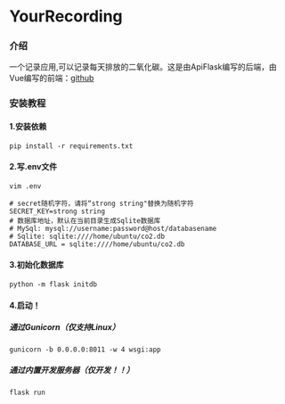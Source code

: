 # YourRecording
### 介绍
一个记录应用,可以记录每天排放的二氧化碳。这是由ApiFlask编写的后端，由Vue编写的前端：[github](https://github.com/justin-jiajia/your-recording-front-end)

### 安装教程
#### 1.安装依赖
```shell
pip install -r requirements.txt
```
#### 2.写.env文件
```shell
vim .env

# secret随机字符，请将“strong string"替换为随机字符
SECRET_KEY=strong string 
# 数据库地址，默认在当前目录生成Sqlite数据库
# MySql: mysql://username:password@host/databasename
# Sqlite: sqlite:////home/ubuntu/co2.db
DATABASE_URL = sqlite:////home/ubuntu/co2.db
```
#### 3.初始化数据库
```shell
python -m flask initdb
```
#### 4.启动！
##### 通过Gunicorn（仅支持Linux）
```shell
gunicorn -b 0.0.0.0:8011 -w 4 wsgi:app
```
##### 通过内置开发服务器（仅开发！！）
```shell
flask run
```
